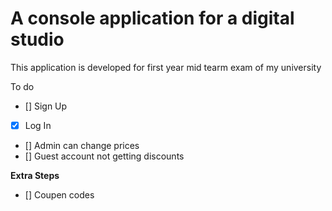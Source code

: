 # A console application for a digital studio

This application is developed for first year mid tearm exam of my university

To do
- [] Sign Up
- [x] Log In
- [] Admin can change prices
- [] Guest account not getting discounts
  
**Extra Steps**
- [] Coupen codes
